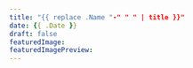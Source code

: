 ```yaml
---
title: "{{ replace .Name "-" " " | title }}"
date: {{ .Date }}
draft: false
featuredImage:
featuredImagePreview: 
---
```



